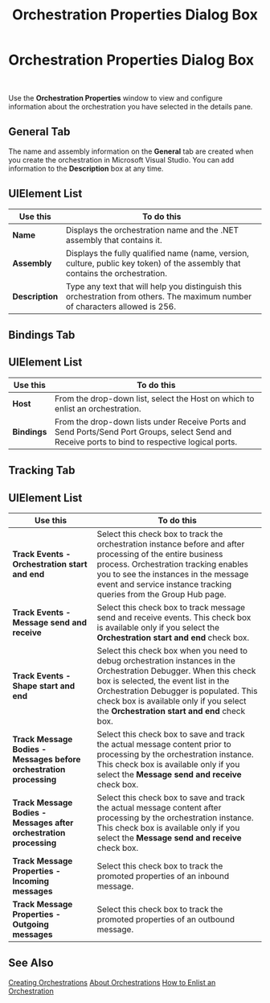 ﻿---
title: Orchestration Properties Dialog Box
TOCTitle: Orchestration Properties Dialog Box
ms:assetid: eb5af3a9-a9bd-4c11-a961-6a203f2a9d24
ms:mtpsurl: https://msdn.microsoft.com/library/Aa561744(v=BTS.80)
ms:contentKeyID: 51533172
ms.date: 08/30/2017
mtps_version: v=BTS.80
f1_keywords:
- bts10.admin.orchestration.properties
---

# Orchestration Properties Dialog Box

 

Use the **Orchestration Properties** window to view and configure information about the orchestration you have selected in the details pane.

## General Tab

The name and assembly information on the **General** tab are created when you create the orchestration in Microsoft Visual Studio. You can add information to the **Description** box at any time.

## UIElement List

<table>
<thead>
<tr class="header">
<th>Use this</th>
<th>To do this</th>
</tr>
</thead>
<tbody>
<tr class="odd">
<td><strong>Name</strong></td>
<td>Displays the orchestration name and the .NET assembly that contains it.</td>
</tr>
<tr class="even">
<td><strong>Assembly</strong></td>
<td>Displays the fully qualified name (name, version, culture, public key token) of the assembly that contains the orchestration.</td>
</tr>
<tr class="odd">
<td><strong>Description</strong></td>
<td>Type any text that will help you distinguish this orchestration from others. The maximum number of characters allowed is 256.</td>
</tr>
</tbody>
</table>


## Bindings Tab

## UIElement List

<table>
<thead>
<tr class="header">
<th>Use this</th>
<th>To do this</th>
</tr>
</thead>
<tbody>
<tr class="odd">
<td><strong>Host</strong></td>
<td>From the drop-down list, select the Host on which to enlist an orchestration.</td>
</tr>
<tr class="even">
<td><strong>Bindings</strong></td>
<td>From the drop-down lists under Receive Ports and Send Ports/Send Port Groups, select Send and Receive ports to bind to respective logical ports.</td>
</tr>
</tbody>
</table>


## Tracking Tab

## UIElement List

<table>
<thead>
<tr class="header">
<th>Use this</th>
<th>To do this</th>
</tr>
</thead>
<tbody>
<tr class="odd">
<td><strong>Track Events - Orchestration start and end</strong></td>
<td>Select this check box to track the orchestration instance before and after processing of the entire business process. Orchestration tracking enables you to see the instances in the message event and service instance tracking queries from the Group Hub page.</td>
</tr>
<tr class="even">
<td><strong>Track Events - Message send and receive</strong></td>
<td>Select this check box to track message send and receive events. This check box is available only if you select the <strong>Orchestration start and end</strong> check box.</td>
</tr>
<tr class="odd">
<td><strong>Track Events - Shape start and end</strong></td>
<td>Select this check box when you need to debug orchestration instances in the Orchestration Debugger. When this check box is selected, the event list in the Orchestration Debugger is populated. This check box is available only if you select the <strong>Orchestration start and end</strong> check box.</td>
</tr>
<tr class="even">
<td><strong>Track Message Bodies - Messages before orchestration processing</strong></td>
<td>Select this check box to save and track the actual message content prior to processing by the orchestration instance. This check box is available only if you select the <strong>Message send and receive</strong> check box.</td>
</tr>
<tr class="odd">
<td><strong>Track Message Bodies - Messages after orchestration processing</strong></td>
<td>Select this check box to save and track the actual message content after processing by the orchestration instance. This check box is available only if you select the <strong>Message send and receive</strong> check box.</td>
</tr>
<tr class="even">
<td><strong>Track Message Properties - Incoming messages</strong></td>
<td>Select this check box to track the promoted properties of an inbound message.</td>
</tr>
<tr class="odd">
<td><strong>Track Message Properties - Outgoing messages</strong></td>
<td>Select this check box to track the promoted properties of an outbound message.</td>
</tr>
</tbody>
</table>


## See Also

[Creating Orchestrations](https://msdn.microsoft.com/library/aa577489\(v=bts.80\))  
[About Orchestrations](https://msdn.microsoft.com/library/aa578451\(v=bts.80\))  
[How to Enlist an Orchestration](https://msdn.microsoft.com/library/aa578153\(v=bts.80\))

